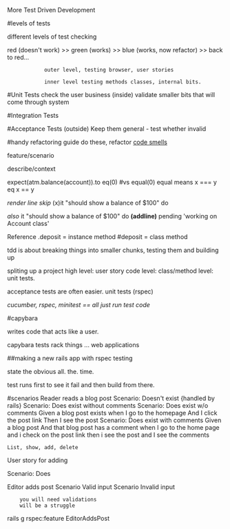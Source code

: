 More Test Driven Development

#levels of tests

different levels of test checking

red (doesn't work) >>
	green (works) >>
		blue (works, now refactor) >>
				back to red...


				outer level, testing browser, user stories

				inner level testing methods classes, internal bits.


#Unit Tests
	check the user business
	(inside) validate smaller bits that will come through system


#Integration Tests
	

#Acceptance Tests
	(outside)
	Keep them general - test whether invalid

#handy refactoring guide
	do these, refactor
[code smells](http://ghendry.net/refactor.html)

feature/scenario

describe/context

expect(atm.balance(account)).to eq(0) #vs equal(0) equal means x === y
eq x == y

*render line skip*
(x)it "should show a balance of $100" do

*also*
	it "should show a balance of $100" do
	**(addline)** pending 'working on Account class'

Reference
	.deposit = instance method
	#deposit = class method


tdd is about breaking things into smaller chunks, testing them and building up

spliting up a project
high level: user story
code level: class/method level: unit tests.

acceptance tests are often easier.
unit tests (rspec)

*cucumber, rspec, minitest == all just run test code*

#capybara

writes code that acts like a user.

capybara tests rack things ... web applications

##making a new rails app with rspec testing

state the obvious all. the. time.


test runs first to see it fail and then build from there.

#scenarios
	Reader reads a blog post
			Scenario: Doesn't exist {handled by rails}
			Scenario: Does exist without comments
				Scenario: Does exist w/o comments
					Given a blog post exists
					when I go to the homepage
					And I click the post link
					Then I see the post
			Scenario: Does exist with comments
				Given a blog post
				And that blog post has a comment
				when I go to the home page
				and i check on the post link
				then i see the post
				and I see the comments

	List, show, add, delete
			
User story for adding

Scenario: Does 

Editor adds post
	Scenario Valid input
	Scenario Invalid input

		you will need validations
		will be a struggle

rails g rspec:feature EditorAddsPost






